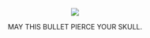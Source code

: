 ⠀

<p align="center"> <img src="https://komarev.com/ghpvc/?username=MURDERBUDDY&color=81b6c7&label=⠀WITNESSES⠀"> </p>

<p align="center"> MAY THIS BULLET PIERCE YOUR SKULL.  </p>

⠀
⠀
